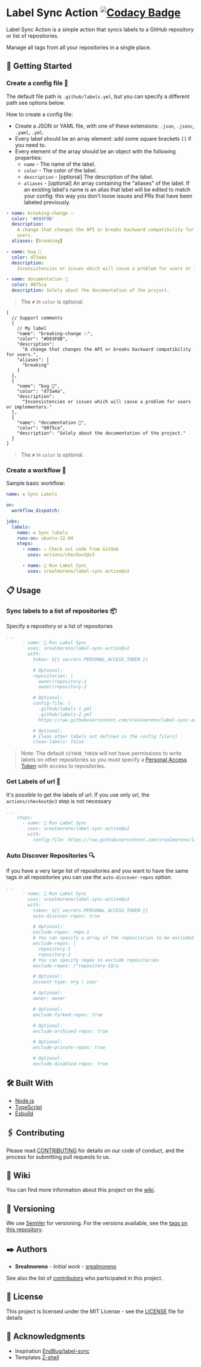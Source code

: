 [tags]:        https://github.com/srealmoreno/label-sync-action/tags
[wiki]:        https://github.com/srealmoreno/label-sync-action/wiki
[contributors]:https://github.com/srealmoreno/label-sync-action/graphs/contributors
[Personal Access Token]: https://github.com/settings/tokens/new

# Label Sync Action [![Codacy Badge](https://app.codacy.com/project/badge/Grade/2e47ea97e1e546afab645674825e0122)](https://www.codacy.com/gh/srealmoreno/label-sync-action/dashboard?utm_source=github.com&amp;utm_medium=referral&amp;utm_content=srealmoreno/label-sync-action&amp;utm_campaign=Badge_Grade)

Label Sync Action is a simple action that syncs labels to a GitHub repository or
list of repositories.

Manage all tags from all your repositories in a single place.

## 🚀 Getting Started

### Create a config file 📝

The default file path is `.github/labels.yml`, but you can specify a different path
see options below.

How to create a config file:

- Create a JSON or YAML file, with one of these extensions: `.json`, `.jsonc`, `.yaml`,
  `.yml`.
- Every label should be an array element: add some square brackets `[]` if you need
  to.
- Every element of the array should be an object with the following properties:
  - `name` - The name of the label.
  - `color` - The color of the label.
  - `description` - [optional] The description of the label.
  - `aliases` - [optional] An array containing the "aliases" of the label. If an
    existing label's name is an alias that label will be edited to match your config:
    this way you don't loose issues and PRs that have been labeled previously.

```yaml
- name: breaking-change 💥
  color: '#D93F0B'
  description:
    A change that changes the API or breaks backward compatibility for
    users.
  aliases: [breaking]

- name: bug 🐞
  color: d73a4a
  description:
    Inconsistencies or issues which will cause a problem for users or implementors.

- name: documentation 📝
  color: 0075ca
  description: Solely about the documentation of the project.
```

> The `#` in `color` is optional.

```jsonc
[
  // Support comments
  {
    // My label
    "name": "breaking-change 💥",
    "color": "#D93F0B",
    "description":
      "A change that changes the API or breaks backward compatibility for users.",
    "aliases": [
      "breaking"
    ]
  },
  {
    "name": "bug 🐞",
    "color": "d73a4a",
    "description":
      "Inconsistencies or issues which will cause a problem for users or implementors."
  },
  {
    "name": "documentation 📝",
    "color": "0075ca",
    "description": "Solely about the documentation of the project."
  }
]
```

> The `#` in `color` is optional.

### Create a workflow 📝

Sample basic workflow:

```yaml
name: ♻️ Sync Labels

on:
  workflow_dispatch:

jobs:
  labels:
    name: ♻️ Sync labels
    runs-on: ubuntu-22.04
    steps:
      - name: ⤵️ Check out code from GitHub
        uses: actions/checkout@v3

      - name: 🚀 Run Label Sync
        uses: srealmoreno/label-sync-action@v2
```

## 📋 Usage

### Sync labels to a list of repositories 📦

Specify a repository or a list of repositories

```yaml
...
      - name: 🚀 Run Label Sync
        uses: srealmoreno/label-sync-action@v2
        with:
          token: ${{ secrets.PERSONAL_ACCESS_TOKEN }}

          # Optional:
          repositories: |
            owner/repository-1
            owner/repository-2

          # Optional:
          config-file: |
            .github/labels-1.yml
            .github/labels-2.yml
            https://raw.githubusercontent.com/srealmoreno/label-sync-action/main/.github/labels/labels.yml

          # Optional:
          # Clean other labels not defined in the config file(s)
          clean-labels: false
```

> Note: The default `GITHUB_TOKEN` will not have permissions to
> write labels on other repositories so you must specify a [Personal Access Token]
> with access to repositories.

### Get Labels of url 🔗

It's possible to get the labels of url.
If you use only url, the `actions/checkout@v3` step is not necessary

```yaml
...
    steps:
      - name: 🚀 Run Label Sync
        uses: srealmoreno/label-sync-action@v2
        with:
          config-file: https://raw.githubusercontent.com/srealmoreno/label-sync-action/main/.github/labels/labels.yml
```

### Auto Discover Repositories 🔍

If you have a very large list of repositories and you want to have the same
tags in all repositories you can use the `auto-discover-repos` option.

```yaml
...
      - name: 🚀 Run Label Sync
        uses: srealmoreno/label-sync-action@v2
        with:
          token: ${{ secrets.PERSONAL_ACCESS_TOKEN }}
          auto-discover-repos: true

          # Optional:
          exclude-repos: repo-1
          # You can specify a array of the repositories to be excluded
          exclude-repos: |
            repository-1
            repository-2
          # You can specify regex to exclude repositories
          exclude-repos: /^repository-1$/u

          # Optional:
          account-type: org | user

          # Optional:
          owner: owner

          # Optional:
          exclude-forked-repos: true

          # Optional:
          exclude-archived-repos: true

          # Optional:
          exclude-private-repos: true

          # Optional:
          exclude-disabled-repos: true
```

## 🛠️ Built With

- [Node.js](https://nodejs.org)
- [TypeScript](https://www.typescriptlang.org)
- [Esbuild](https://esbuild.org)

## 🖇️ Contributing

Please read [CONTRIBUTING](docs/CONTRIBUTING.md) for details on our code of conduct,
and the process for submitting pull requests to us.

## 📖 Wiki

You can find more information about this project on the [wiki][wiki].

## 📌 Versioning

We use [SemVer](http://semver.org/) for versioning. For the versions available,
see the [tags on this repository][tags].

## ✒️ Authors

- **Srealmoreno** - *Initial work* - [srealmoreno](https://github.com/srealmoreno)

See also the list of [contributors][contributors] who participated in this project.

## 📄 License

This project is licensed under the MIT License - see the [LICENSE](LICENSE.md)
file for details

## 🎁 Acknowledgments

- Inspiration [EndBug/label-sync](https://github.com/EndBug/label-sync)
- Templates [Z-shell](https://github.com/z-shell)
